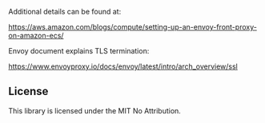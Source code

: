 
Additional details can be found at: 

https://aws.amazon.com/blogs/compute/setting-up-an-envoy-front-proxy-on-amazon-ecs/

Envoy document explains TLS termination:

https://www.envoyproxy.io/docs/envoy/latest/intro/arch_overview/ssl


## License

This library is licensed under the MIT No Attribution.